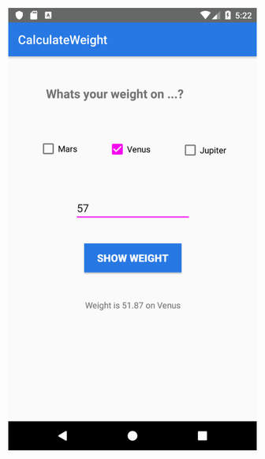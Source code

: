 ![](https://github.com/merisahakyan/KotlinAndroid/blob/master/CalculateWeight/Screenshot_1541769743.png)
